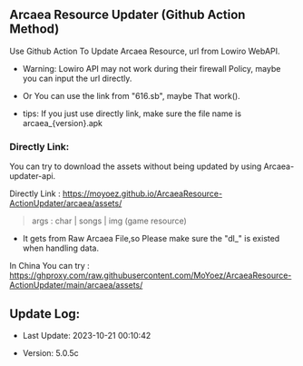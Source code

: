 ## Arcaea Resource Updater (Github Action Method)

Use Github Action To Update Arcaea Resource, url from Lowiro WebAPI.

* Warning: Lowiro API may not work during their firewall Policy, maybe you can input the url directly.

* Or You can use the link from "616.sb", maybe That work().

* tips: If you just use directly link, make sure the file name is arcaea_{version}.apk

### Directly Link:

You can try to download the assets without being updated by using Arcaea-updater-api.

Directly Link : https://moyoez.github.io/ArcaeaResource-ActionUpdater/arcaea/assets/

> args : char | songs | img (game resource)

* It gets from Raw Arcaea File,so Please make sure the "dl_" is existed when handling data. 

In China You can try : https://ghproxy.com/raw.githubusercontent.com/MoYoez/ArcaeaResource-ActionUpdater/main/arcaea/assets/


## Update Log:


* Last Update: 2023-10-21 00:10:42

* Version: 5.0.5c
